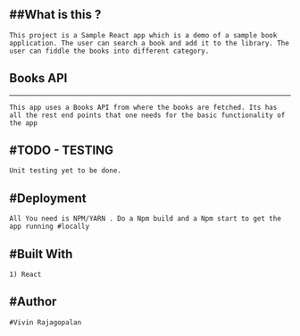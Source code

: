 
##What is this ?
------------------
```
This project is a Sample React app which is a demo of a sample book application. The user can search a book and add it to the library. The user can fiddle the books into different category.
```


## Books API
----------------
```
This app uses a Books API from where the books are fetched. Its has all the rest end points that one needs for the basic functionality of the app
```

#TODO - TESTING
--------------------
```
Unit testing yet to be done.

```

#Deployment
---------------------
```
All You need is NPM/YARN . Do a Npm build and a Npm start to get the app running #locally
```

#Built With
-----------------------
```
1) React

```

#Author
-----------------------
```
#Vivin Rajagopalan

```
